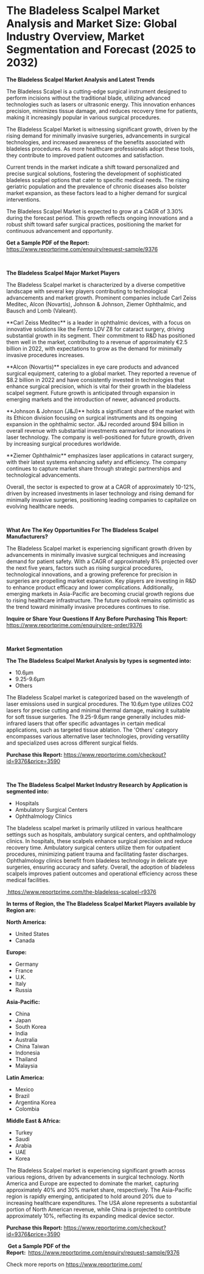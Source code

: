 <p><h1>The Bladeless Scalpel Market Analysis and Market Size: Global Industry Overview, Market Segmentation and Forecast (2025 to 2032)</h1></p><p><strong>The Bladeless Scalpel Market Analysis and Latest Trends</strong></p>
<p><p>The Bladeless Scalpel is a cutting-edge surgical instrument designed to perform incisions without the traditional blade, utilizing advanced technologies such as lasers or ultrasonic energy. This innovation enhances precision, minimizes tissue damage, and reduces recovery time for patients, making it increasingly popular in various surgical procedures.</p><p>The Bladeless Scalpel Market is witnessing significant growth, driven by the rising demand for minimally invasive surgeries, advancements in surgical technologies, and increased awareness of the benefits associated with bladeless procedures. As more healthcare professionals adopt these tools, they contribute to improved patient outcomes and satisfaction.</p><p>Current trends in the market indicate a shift toward personalized and precise surgical solutions, fostering the development of sophisticated bladeless scalpel options that cater to specific medical needs. The rising geriatric population and the prevalence of chronic diseases also bolster market expansion, as these factors lead to a higher demand for surgical interventions.</p><p>The Bladeless Scalpel Market is expected to grow at a CAGR of 3.30% during the forecast period. This growth reflects ongoing innovations and a robust shift toward safer surgical practices, positioning the market for continuous advancement and opportunity.</p></p>
<p><strong>Get a Sample PDF of the Report:&nbsp;</strong> <a href="https://www.reportprime.com/enquiry/request-sample/9376?utm_campaign=3131&utm_medium=2&utm_source=Github&utm_content=ia&utm_term=20032025&utm_id=the-bladeless-scalpel">https://www.reportprime.com/enquiry/request-sample/9376</a></p>
<p>&nbsp;</p>
<p><strong>The Bladeless Scalpel Major Market Players</strong></p>
<p><p>The Bladeless Scalpel market is characterized by a diverse competitive landscape with several key players contributing to technological advancements and market growth. Prominent companies include Carl Zeiss Meditec, Alcon (Novartis), Johnson & Johnson, Ziemer Ophthalmic, and Bausch and Lomb (Valeant).</p><p>**Carl Zeiss Meditec** is a leader in ophthalmic devices, with a focus on innovative solutions like the Femto LDV Z8 for cataract surgery, driving substantial growth in its segment. Their commitment to R&D has positioned them well in the market, contributing to a revenue of approximately €2.5 billion in 2022, with expectations to grow as the demand for minimally invasive procedures increases.</p><p>**Alcon (Novartis)** specializes in eye care products and advanced surgical equipment, catering to a global market. They reported a revenue of $8.2 billion in 2022 and have consistently invested in technologies that enhance surgical precision, which is vital for their growth in the bladeless scalpel segment. Future growth is anticipated through expansion in emerging markets and the introduction of newer, advanced products.</p><p>**Johnson & Johnson (J&J)** holds a significant share of the market with its Ethicon division focusing on surgical instruments and its ongoing expansion in the ophthalmic sector. J&J recorded around $94 billion in overall revenue with substantial investments earmarked for innovations in laser technology. The company is well-positioned for future growth, driven by increasing surgical procedures worldwide.</p><p>**Ziemer Ophthalmic** emphasizes laser applications in cataract surgery, with their latest systems enhancing safety and efficiency. The company continues to capture market share through strategic partnerships and technological advancements.</p><p>Overall, the sector is expected to grow at a CAGR of approximately 10-12%, driven by increased investments in laser technology and rising demand for minimally invasive surgeries, positioning leading companies to capitalize on evolving healthcare needs.</p></p>
<p>&nbsp;</p>
<p><strong>What Are The Key Opportunities For The Bladeless Scalpel Manufacturers?</strong></p>
<p><p>The Bladeless Scalpel market is experiencing significant growth driven by advancements in minimally invasive surgical techniques and increasing demand for patient safety. With a CAGR of approximately 8% projected over the next five years, factors such as rising surgical procedures, technological innovations, and a growing preference for precision in surgeries are propelling market expansion. Key players are investing in R&D to enhance product efficacy and lower complications. Additionally, emerging markets in Asia-Pacific are becoming crucial growth regions due to rising healthcare infrastructure. The future outlook remains optimistic as the trend toward minimally invasive procedures continues to rise.</p></p>
<p><strong>Inquire or Share Your Questions If Any Before Purchasing This Report:</strong> <a href="https://www.reportprime.com/enquiry/pre-order/9376?utm_campaign=3131&utm_medium=2&utm_source=Github&utm_content=ia&utm_term=20032025&utm_id=the-bladeless-scalpel">https://www.reportprime.com/enquiry/pre-order/9376</a></p>
<p>&nbsp;</p>
<p><strong>Market Segmentation</strong></p>
<p><strong>The The Bladeless Scalpel Market Analysis by types is segmented into:</strong></p>
<p><ul><li>10.6μm</li><li>9.25-9.6μm</li><li>Others</li></ul></p>
<p><p>The Bladeless Scalpel market is categorized based on the wavelength of laser emissions used in surgical procedures. The 10.6μm type utilizes CO2 lasers for precise cutting and minimal thermal damage, making it suitable for soft tissue surgeries. The 9.25-9.6μm range generally includes mid-infrared lasers that offer specific advantages in certain medical applications, such as targeted tissue ablation. The 'Others' category encompasses various alternative laser technologies, providing versatility and specialized uses across different surgical fields.</p></p>
<p><strong>Purchase this Report:&nbsp;</strong><a href="https://www.reportprime.com/checkout?id=9376&price=3590&utm_campaign=3131&utm_medium=2&utm_source=Github&utm_content=ia&utm_term=20032025&utm_id=the-bladeless-scalpel">https://www.reportprime.com/checkout?id=9376&price=3590</a></p>
<p>&nbsp;</p>
<p><strong>The The Bladeless Scalpel Market Industry Research by Application is segmented into:</strong></p>
<p><ul><li>Hospitals</li><li>Ambulatory Surgical Centers</li><li>Ophthalmology Clinics</li></ul></p>
<p><p>The bladeless scalpel market is primarily utilized in various healthcare settings such as hospitals, ambulatory surgical centers, and ophthalmology clinics. In hospitals, these scalpels enhance surgical precision and reduce recovery time. Ambulatory surgical centers utilize them for outpatient procedures, minimizing patient trauma and facilitating faster discharges. Ophthalmology clinics benefit from bladeless technology in delicate eye surgeries, ensuring accuracy and safety. Overall, the adoption of bladeless scalpels improves patient outcomes and operational efficiency across these medical facilities.</p></p>
<p><a href="https://www.reportprime.com/the-bladeless-scalpel-r9376?utm_campaign=3131&utm_medium=2&utm_source=Github&utm_content=ia&utm_term=20032025&utm_id=the-bladeless-scalpel">&nbsp;https://www.reportprime.com/the-bladeless-scalpel-r9376</a></p>
<p><strong>In terms of Region, the The Bladeless Scalpel Market Players available by Region are:</strong></p>
<p>
    <p> <strong> North America: </strong>
        <ul>
            <li>United States</li>
            <li>Canada</li>
        </ul>
        </p> 
    <p> <strong> Europe: </strong>
        <ul>
            <li>Germany</li>
            <li>France</li>
            <li>U.K.</li>
            <li>Italy</li>
            <li>Russia</li>
        </ul>
        </p> 
    <p> <strong> Asia-Pacific: </strong>
        <ul>
            <li>China</li>
            <li>Japan</li>
            <li>South Korea</li>
            <li>India</li>
            <li>Australia</li>
            <li>China Taiwan</li>
            <li>Indonesia</li>
            <li>Thailand</li>
            <li>Malaysia</li>
        </ul>
        </p> 
    <p> <strong> Latin America: </strong>
        <ul>
            <li>Mexico</li>
            <li>Brazil</li>
            <li>Argentina Korea</li>
            <li>Colombia</li>
        </ul>
        </p> 
    <p> <strong> Middle East & Africa: </strong>
        <ul>
            <li>Turkey</li>
            <li>Saudi</li>
            <li>Arabia</li>
            <li>UAE</li>
            <li>Korea</li>
        </ul>
    </p>
    </p>
<p><p>The Bladeless Scalpel market is experiencing significant growth across various regions, driven by advancements in surgical technology. North America and Europe are expected to dominate the market, capturing approximately 40% and 30% market share, respectively. The Asia-Pacific region is rapidly emerging, anticipated to hold around 20% due to increasing healthcare expenditures. The USA alone represents a substantial portion of North American revenue, while China is projected to contribute approximately 10%, reflecting its expanding medical device sector.</p></p>
<p><strong>Purchase this Report: </strong><a href="https://www.reportprime.com/checkout?id=9376&price=3590&utm_campaign=3131&utm_medium=2&utm_source=Github&utm_content=ia&utm_term=20032025&utm_id=the-bladeless-scalpel">https://www.reportprime.com/checkout?id=9376&price=3590</a></p>
<p>&nbsp;<strong>Get a Sample PDF of the Report:&nbsp;&nbsp;</strong><a href="https://www.reportprime.com/enquiry/request-sample/9376?utm_campaign=3131&utm_medium=2&utm_source=Github&utm_content=ia&utm_term=20032025&utm_id=the-bladeless-scalpel">https://www.reportprime.com/enquiry/request-sample/9376</a></p>
<p><strong></strong></p>
<p>Check more reports on <a href="https://www.reportprime.com/?utm_campaign=3131&utm_medium=2&utm_source=Github&utm_content=ia&utm_term=20032025&utm_id=the-bladeless-scalpel">https://www.reportprime.com/</a></p>